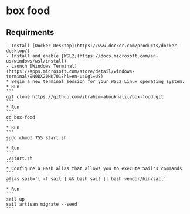 # box food

## Requirments
    - Install [Docker Desktop](https://www.docker.com/products/docker-desktop/)
    - Install and enable [WSL2](https://docs.microsoft.com/en-us/windows/wsl/install)
    - Launch [Windows Terminal](https://apps.microsoft.com/store/detail/windows-terminal/9N0DX20HK701?hl=en-us&gl=US)
    * Begin a new terminal session for your WSL2 Linux operating system.
    * Run
    ```
    git clone https://github.com/ibrahim-aboukhalil/box-food.git
    ```
    * Run
    ```
    cd box-food
    ```
    * Run
    ```
    sudo chmod 755 start.sh
    ```
    * Run
    ```
    ./start.sh
    ```
    * Configure a Bash alias that allows you to execute Sail's commands
    ```
    alias sail='[ -f sail ] && bash sail || bash vendor/bin/sail'
    ```
    * Run
    ```
    sail up
    sail artisan migrate --seed
    ```
